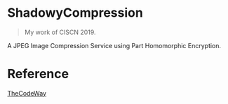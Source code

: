# ShadowyCompression

> My work of CISCN 2019.

A JPEG Image Compression Service using Part Homomorphic Encryption.

# Reference

[TheCodeWay](https://github.com/thejinchao/jpeg_encoder)

